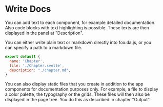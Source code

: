 # Write Docs

You can add text to each component, for example detailed documentation. Also code blocks with text highlighting is possible. These texts are then displayed in the panel at "Description".

You can either write plain text or markdown directly into foo.da.js, or you can specify a path to a markdown file.

```js
export default {
  name: 'Chapter',
  file: './Chapter.svelte',
  description: "./chapter.md",
}
```

You can also display static files that you create in addition to the app components for documentation purposes only. For example, a file to display a color palette, the typography or the grids. These files will then also be displayed in the page tree. You do this as described in chapter "Output".
